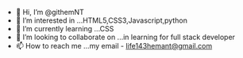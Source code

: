 - 👋 Hi, I’m @githemNT
- 👀 I’m interested in ...HTML5,CSS3,Javascript,python
- 🌱 I’m currently learning ...CSS
- 💞️ I’m looking to collaborate on ...in learning for full stack developer
- 📫 How to reach me ...my email - life143hemant@gmail.com

<!---
githemNT/githemNT is a ✨ special ✨ repository because its `README.md` (this file) appears on your GitHub profile.
You can click the Preview link to take a look at your changes.
--->
